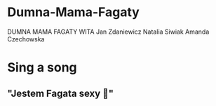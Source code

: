 # Dumna-Mama-Fagaty
DUMNA MAMA FAGATY WITA
Jan Zdaniewicz
Natalia Siwiak
Amanda Czechowska

# Sing a song

## "Jestem Fagata sexy 🍑"